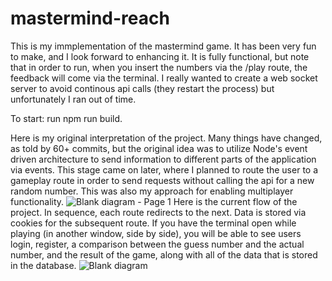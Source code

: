 # mastermind-reach

 This is my immplementation of the mastermind game. It has been very fun to make, and I look forward to enhancing it. It is fully functional, but note that in order to run, when you insert the numbers via the /play route, the feedback will come via the terminal. I really wanted to create a web socket server to avoid continous api calls (they restart the process) but unfortunately I ran out of time. 

 To start: run npm run build.

Here is my original interpretation of the project. Many things have changed, as told by 60+ commits, but the original idea was to utilize Node's event driven architecture to send information to different parts of the application via events. This stage came on later, where I planned to route the user to a gameplay route in order to send requests without calling the api for a new random number. This was also my approach for enabling multiplayer functionality. 
![Blank diagram - Page 1](https://github.com/user-attachments/assets/0575ccff-b0a0-457a-b925-c215098a3f32)
Here is the current flow of the project. In sequence, each route redirects to the next. Data is stored via cookies for the subsequent route. If you have the terminal open while playing (in another window, side by side), you will be able to see users login, register, a comparison between the guess number and the actual number, and the result of the game, along with all of the data that is stored in the database. 
![Blank diagram](https://github.com/user-attachments/assets/84e2ee23-845d-4dde-bfc8-30571766b261)
